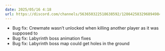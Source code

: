```yaml
---
date: 2025/05/16 4:18
url: https://discord.com/channels/563650322518638592/1286425832968949840/1372654482260758601
---
```

- Bug fix: Crewmate wasn’t unlocked when killing another player as it was supposed to
- Bug fix: Labyrinth boss animation fixes
- Bug fix: Labyrinth boss map could get holes in the ground